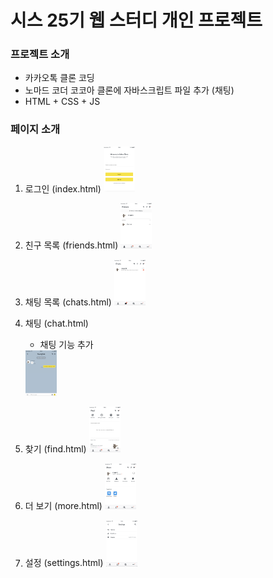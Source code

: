 # 시스 25기 웹 스터디 개인 프로젝트

### 프로젝트 소개

- 카카오톡 클론 코딩
- 노마드 코더 코코아 클론에 자바스크립트 파일 추가 (채팅)
- HTML + CSS + JS

### 페이지 소개

1. 로그인 (index.html)
   <img src="screen shots/1-index.png" width="50">

2. 친구 목록 (friends.html)
   <img src="screen shots/2-friends.png" width="50">

3. 채팅 목록 (chats.html)
   <img src="screen shots/3-chats.png" width="50">

4. 채팅 (chat.html)
   - 채팅 기능 추가
   <img src="screen shots/4-chat.png" width="50">

5. 찾기 (find.html)
   <img src="screen shots/5-find.png" width="50">

6. 더 보기 (more.html)
   <img src="screen shots/6-more.png" width="50">

7. 설정 (settings.html)
   <img src="screen shots/7-settings.png" width="50">

